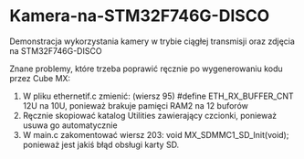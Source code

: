 # Kamera-na-STM32F746G-DISCO
Demonstracja wykorzystania kamery w trybie ciągłej transmisji oraz zdjęcia na STM32F746G-DISCO

Znane problemy, które trzeba poprawić ręcznie po wygenerowaniu kodu przez Cube MX:
1) W pliku ethernetif.c zmienić: (wiersz 95) #define ETH_RX_BUFFER_CNT             12U na 10U, ponieważ brakuje pamięci RAM2 na 12 buforów
2) Ręcznie skopiować katalog Utilities zawierający czcionki, ponieważ usuwa go automatycznie
3) W main.c zakomentować wiersz 203:  void MX_SDMMC1_SD_Init(void); ponieważ jest jakiś błąd obsługi karty SD.
